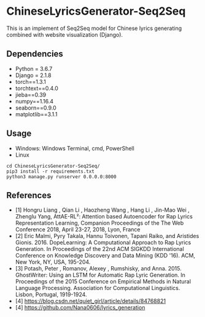 # ChineseLyricsGenerator-Seq2Seq
This is an implement of Seq2Seq model for Chinese lyrics generating combined with website visualization (Django). 

## Dependencies
- Python = 3.6.7
- Django = 2.1.8
- torch==1.3.1
- torchtext==0.4.0
- jieba==0.39
- numpy==1.16.4
- seaborn==0.9.0
- matplotlib==3.1.1

## Usage
- Windows: Windows Terminal, cmd, PowerShell
- Linux
```
cd ChineseLyricsGenerator-Seq2Seq/
pip3 install -r requirements.txt
python3 manage.py runserver 0.0.0.0:8000
```

## References
- [1] Hongru Liang , Qian Li , Haozheng Wang , Hang Li , Jin-Mao Wei , Zhenglu Yang, AttAE-RL²: Attention based Autoencoder for Rap Lyrics Representation Learning, Companion Proceedings of the The Web Conference 2018, April 23-27, 2018, Lyon, France
- [2] Eric Malmi, Pyry Takala, Hannu Toivonen, Tapani Raiko, and Aristides Gionis. 2016. DopeLearning: A Computational Approach to Rap Lyrics Generation. In Proceedings of the 22nd ACM SIGKDD International Conference on Knowledge Discovery and Data Mining (KDD '16). ACM, New York, NY, USA, 195-204.
- [3] Potash, Peter , Romanov, Alexey , Rumshisky, and Anna. 2015. GhostWriter: Using an LSTM for Automatic Rap Lyric Generation. In Proceedings of the 2015 Conference on Empirical Methods in Natural Language Processing. Association for Computational Linguistics. Lisbon, Portugal, 1919-1924.
- [4] https://blog.csdn.net/quiet_girl/article/details/84768821
- [4] https://github.com/Nana0606/lyrics_generation




